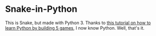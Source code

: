 # Snake-in-Python
This is Snake, but made with Python 3.
Thanks to [this tutorial on how to learn Python by building 5 games](https://www.youtube.com/watch?v=XGf2GcyHPhc), I now know Python.
Well, that's it.
